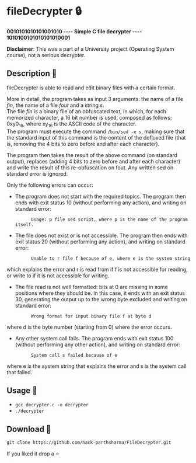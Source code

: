 # fileDecrypter :lock:
**0010101010101001010 ---- Simple C file decrypter ---- 1010100101010101010001**

**Disclaimer**: This was a part of a University project (Operating System course), not a serious decrypter. 

Description :mega:
--------

fileDecrypter is able to read and edit binary files with a certain format.

More in detail, the program takes as input 3 arguments: the name of a file *fin*, the name of a file *fout* and a string *s*.  
The file *fin* is a binary file of an obfuscated text, in which, for each memorized character, a 16 bit number is used, composed as follows: 0xy0<sub>16</sub>, where xy<sub>16</sub> is the ASCII code of the character.  
The program must execute the command `/bin/sed -e s`, making sure that the standard input of this command is the content of the defluxed file (that is, removing the 4 bits to zero before and after each character).

The program then takes the result of the above command (on standard output), replaces (adding 4 bits to zero before and after each character) and write the result of this re-obfuscation on fout. Any written sed on standard error is ignored.

Only the following errors can occur:

- The program does not start with the required topics. 
The program then ends with exit status 10 (without performing any action), and writing on standard error:
            
            Usage: p file sed script, where p is the name of the program itself.
    
- The file does not exist or is not accessible. 
The program then ends with exit status 20 (without performing any action), and writing on standard error:

            Unable to r file f because of e, where e is the system string
    
which explains the error and r is read from if f is not accessible for reading, or write to if it is not accessible for writing.

- The file read is not well formatted: bits at 0 are missing in some positions where they should be.
In this case, it ends with an exit status 30, generating the output up to the wrong byte excluded and writing on standard error:

            Wrong format for input binary file f at byte d
    
where d is the byte number (starting from 0) where the error occurs.

- Any other system call fails. The program ends with exit status 100 (without performing any other action), and writing on standard error:

            System call s failed because of e
    
where e is the system string that explains the error and s is the system call that failed.

Usage 🔧
-------

- `gcc decrypter.c -o decrypter`
- `./decrypter`

Download 📡
-------

`git clone https://github.com/hack-parthsharma/FileDecrypter.git`


If you liked it drop a :star:
